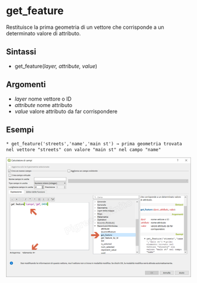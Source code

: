 # get_feature

Restituisce la prima geometria di un vettore che corrisponde a un determinato valore di attributo.

## Sintassi

* get_feature(*layer, attribute, value*)

## Argomenti

* *layer* nome vettore o ID
* *attribute* nome attributo
* *value* valore attributo da far corrispondere



## Esempi
```
* get_feature('streets','name','main st') → prima geometria trovata nel vettore "streets" con valore "main st" nel campo "name"
```

![](/img/record_e_attributi/get_feature1.png)